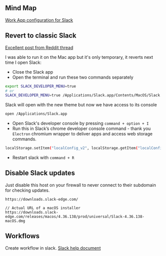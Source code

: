 
## Mind Map

[Work App configuration for Slack](process/work_apps#Slack)

## Revert to classic Slack

[Excellent post from Reddit thread](https://www.reddit.com/r/Slack/comments/16ib0l7/comment/k0kfpc8/?utm_source=share&utm_medium=web3x&utm_name=web3xcss&utm_term=1&utm_content=share_button)

I was able to run it on the Mac app but it's only temporary, it reverts next time I open Slack:

- Close the Slack app
- Open the terminal and run these two commands separately

```sh
export SLACK_DEVELOPER_MENU=true
# or 
SLACK_DEVELOPER_MENU=true /Applications/Slack.app/Contents/MacOS/Slack
```

Slack will open with the new theme but now we have access to its console
```sh
open /Applications/Slack.app
```

- Open Slack's developer console by pressing `command + option + I`
- Run this in Slack’s chrome developer console command - thank you `Electron` chromium wrapper to deliver apps and access web storage commands.

```sh
localStorage.setItem("localConfig_v2", localStorage.getItem("localConfig_v2").replace(/\"is_unified_user_client_enabled\":true/g, '\"is_unified_user_client_enabled\":false'))
```

- Restart slack with `command + R`

## Disable Slack updates

Just disable this host on your firewall to never connect to their subdomain for checking updates.

```text
https://downloads.slack-edge.com/

// Actual URL of a macOS installer
https://downloads.slack-edge.com/releases/macos/4.36.138/prod/universal/Slack-4.36.138-macOS.dmg
```


## Workflows 

Create workflow in slack. 
[Slack help document](https://slack.com/help/articles/360041352714-Create-workflows-that-start-with-a-webhook)